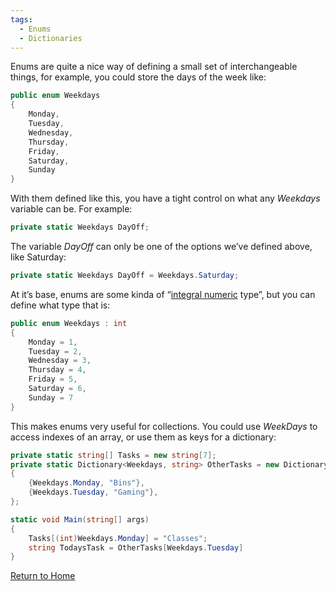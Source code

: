 ```yaml
---
tags:
  - Enums
  - Dictionaries
---
```

Enums are quite a nice way of defining a small set of interchangeable things, for example, you could store the days of the week like:
```C#
public enum Weekdays
{
	Monday,
	Tuesday,
	Wednesday,
	Thursday,
	Friday,
	Saturday,
	Sunday
}
```

With them defined like this, you have a tight control on what any _Weekdays_ variable can be. For example:
```C#
private static Weekdays DayOff;
```

The variable *DayOff* can only be one of the options we’ve defined above, like Saturday:
```C#
private static Weekdays DayOff = Weekdays.Saturday;
```

At it’s base, enums are some kinda of “[integral numeric](https://learn.microsoft.com/en-us/dotnet/csharp/language-reference/builtin-types/integral-numeric-types) type”, but you can define what type that is:
```C#
public enum Weekdays : int
{
	Monday = 1,
	Tuesday = 2,
	Wednesday = 3,
	Thursday = 4,
	Friday = 5,
	Saturday = 6,
	Sunday = 7
}
```

This makes enums very useful for collections. You could use _WeekDays_ to access indexes of an array, or use them as keys for a dictionary:
```C#
private static string[] Tasks = new string[7];
private static Dictionary<Weekdays, string> OtherTasks = new Dictionary<Weekdays, string>()
{
	{Weekdays.Monday, "Bins"},
	{Weekdays.Tuesday, "Gaming"},
};

static void Main(string[] args)
{
	Tasks[(int)Weekdays.Monday] = "Classes";
	string TodaysTask = OtherTasks[Weekdays.Tuesday]
}
```

[Return to Home](Home.md)
